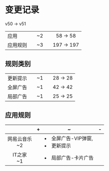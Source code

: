 # 变更记录

v50 -> v51

||||||
|-|:-:|:-:|:-:|:-:|
|应用||~2||58 -> 58|
|应用规则||~3||197 -> 197|

## 规则类别

||||||
|-|:-:|:-:|:-:|:-:|
|更新提示||~1||28 -> 28|
|全屏广告||~1||42 -> 42|
|局部广告||~1||25 -> 25|

## 应用规则

||+|~|-|
|:-:|-|-|-|
|网易云音乐<br>~2||<li>全屏广告-VIP弹窗,<li>更新提示||
|IT之家<br>~1||<li>局部广告-卡片广告||
